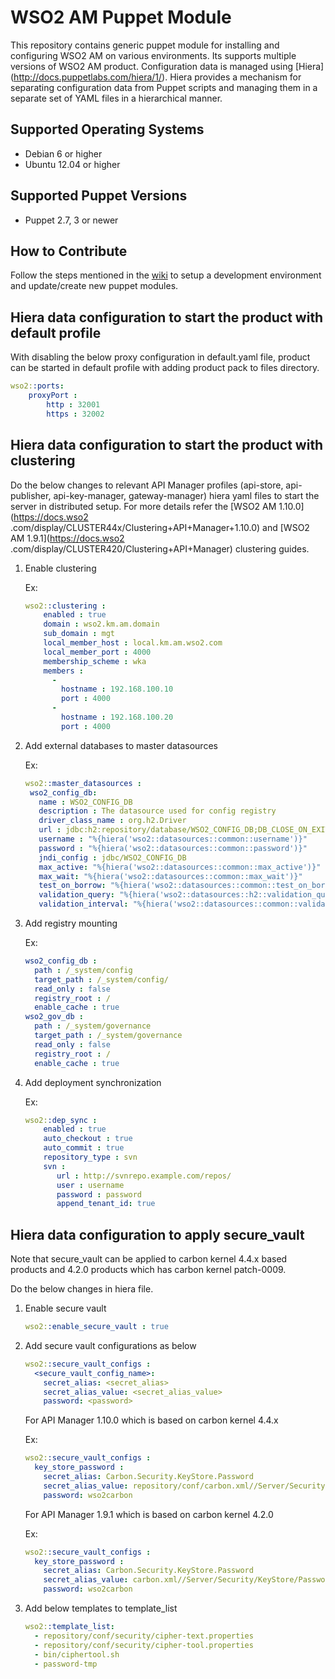 # WSO2 AM Puppet Module

This repository contains generic puppet module for installing and configuring WSO2 AM on various environments.
 Its supports multiple versions of WSO2 AM product. Configuration data is managed using [Hiera] (http://docs.puppetlabs.com/hiera/1/). 
 Hiera provides a mechanism for separating configuration data from Puppet scripts and 
 managing them in a separate set of YAML files in a hierarchical manner.

## Supported Operating Systems

- Debian 6 or higher
- Ubuntu 12.04 or higher

## Supported Puppet Versions

- Puppet 2.7, 3 or newer

## How to Contribute
Follow the steps mentioned in the [wiki](https://github.com/wso2/puppet-modules/wiki) to setup a development 
environment and update/create new puppet modules.

## Hiera data configuration to start the product with default profile
With disabling the below proxy configuration in default.yaml file, product can be started in default profile with
adding product pack to files directory.

```yaml
wso2::ports:
    proxyPort :
        http : 32001
        https : 32002
```

## Hiera data configuration to start the product with clustering
Do the below changes to relevant API Manager profiles (api-store, api-publisher, api-key-manager, gateway-manager) hiera
yaml files to start the server in distributed setup. For more details refer the [WSO2 AM 1.10.0](https://docs.wso2
.com/display/CLUSTER44x/Clustering+API+Manager+1.10.0) and [WSO2 AM 1.9.1](https://docs.wso2
.com/display/CLUSTER420/Clustering+API+Manager) clustering guides.

1. Enable clustering

   Ex:
   ```yaml
   wso2::clustering :
       enabled : true
       domain : wso2.km.am.domain
       sub_domain : mgt
       local_member_host : local.km.am.wso2.com
       local_member_port : 4000
       membership_scheme : wka
       members :
         -
           hostname : 192.168.100.10
           port : 4000
         -
           hostname : 192.168.100.20
           port : 4000
   ```

2. Add external databases to master datasources

   Ex:
    ```yaml
    wso2::master_datasources :
     wso2_config_db:
       name : WSO2_CONFIG_DB
       description : The datasource used for config registry
       driver_class_name : org.h2.Driver
       url : jdbc:h2:repository/database/WSO2_CONFIG_DB;DB_CLOSE_ON_EXIT=FALSE;LOCK_TIMEOUT=60000
       username : "%{hiera('wso2::datasources::common::username')}"
       password : "%{hiera('wso2::datasources::common::password')}"
       jndi_config : jdbc/WSO2_CONFIG_DB
       max_active: "%{hiera('wso2::datasources::common::max_active')}"
       max_wait: "%{hiera('wso2::datasources::common::max_wait')}"
       test_on_borrow: "%{hiera('wso2::datasources::common::test_on_borrow')}"
       validation_query: "%{hiera('wso2::datasources::h2::validation_query')}"
       validation_interval: "%{hiera('wso2::datasources::common::validation_interval')}"

    ```

3. Add registry mounting

   Ex:
    ```yaml
    wso2_config_db :
      path : /_system/config
      target_path : /_system/config/
      read_only : false
      registry_root : /
      enable_cache : true
    wso2_gov_db :
      path : /_system/governance
      target_path : /_system/governance
      read_only : false
      registry_root : /
      enable_cache : true
    ```

4. Add deployment synchronization

    Ex:
    ```yaml
    wso2::dep_sync :
        enabled : true
        auto_checkout : true
        auto_commit : true
        repository_type : svn
        svn :
           url : http://svnrepo.example.com/repos/
           user : username
           password : password
           append_tenant_id: true
    ```

## Hiera data configuration to apply secure_vault
Note that secure_vault can be applied to carbon kernel 4.4.x based products and 4.2.0 products which has carbon
kernel patch-0009.

Do the below changes in hiera file.

1. Enable secure vault

    ```yaml
    wso2::enable_secure_vault : true
    ```

2. Add secure vault configurations as below

    ```yaml
    wso2::secure_vault_configs :
      <secure_vault_config_name>:
        secret_alias: <secret_alias>
        secret_alias_value: <secret_alias_value>
        password: <password>
    ```

    For API Manager 1.10.0 which is based on carbon kernel 4.4.x

    Ex:
    ```yaml
    wso2::secure_vault_configs :
      key_store_password :
        secret_alias: Carbon.Security.KeyStore.Password
        secret_alias_value: repository/conf/carbon.xml//Server/Security/KeyStore/Password,false
        password: wso2carbon
    ```

    For API Manager 1.9.1 which is based on carbon kernel 4.2.0

    Ex:
    ```yaml
    wso2::secure_vault_configs :
      key_store_password :
        secret_alias: Carbon.Security.KeyStore.Password
        secret_alias_value: carbon.xml//Server/Security/KeyStore/Password,true
        password: wso2carbon
    ```

3. Add below templates to template_list

    ```yaml
    wso2::template_list:
      - repository/conf/security/cipher-text.properties
      - repository/conf/security/cipher-tool.properties
      - bin/ciphertool.sh
      - password-tmp
    ```